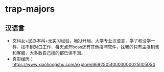 # trap-majors

## 汉语言
* 文科女+民办本科+无实习经验，地狱开局，大学专业汉语言，学了和没学一样，找不到对口工作，每天点开boss还有其他招聘软件，找我的只有主播销售和客服，大多数自己找的都已读不回...
* 真实经历：https://www.xiaohongshu.com/explore/6692505f0000000025005054
